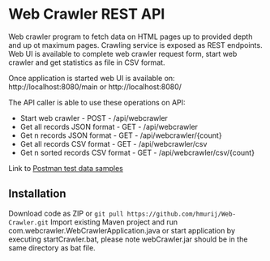 # Web Crawler REST API

Web crawler program to fetch data on HTML pages up to provided depth and up ot maximum pages. Crawling service is exposed as REST endpoints. Web UI is available to complete web crawler request form, start web crawler and get statistics as file in CSV format.

Once application is started web UI is available on: http://localhost:8080/main or http://localhost:8080/

The API caller is able to use these operations on API:
- Start web crawler - POST - /api/webcrawler
- Get all records JSON format - GET - /api/webcrawler
- Get n records JSON format - GET - /api/webcrawler/{count}
- Get all records CSV format - GET - /api/webcrawler/csv
- Get n sorted records CSV format - GET - /api/webcrawler/csv/{count}

Link to [Postman test data samples](https://www.postman.com/avionics-physicist-21440496/workspace/web-crawler-api/collection/18662089-238ceeff-f3a5-47ee-97a5-f4e83ef7728f)

## Installation

Download code as ZIP or ```git pull https://github.com/hmurij/Web-Crawler.git``` 
Import existing Maven project and run com.webcrawler.WebCrawlerApplication.java or start application by executing startCrawler.bat, please note webCrawler.jar should be in the same directory as bat file.



